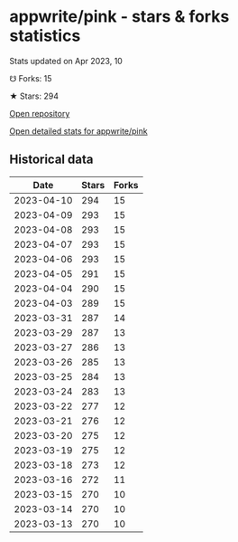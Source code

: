 # appwrite/pink - stars & forks statistics

Stats updated on Apr 2023, 10

☋ Forks: 15

★ Stars: 294

[Open repository](https://github.com/appwrite/pink)

[Open detailed stats for appwrite/pink](https://reviewgithub.com/rep/appwrite/pink)

## Historical data
| Date | Stars | Forks |
|------|-------|-------|
| 2023-04-10 | 294 | 15 | 
| 2023-04-09 | 293 | 15 | 
| 2023-04-08 | 293 | 15 | 
| 2023-04-07 | 293 | 15 | 
| 2023-04-06 | 293 | 15 | 
| 2023-04-05 | 291 | 15 | 
| 2023-04-04 | 290 | 15 | 
| 2023-04-03 | 289 | 15 | 
| 2023-03-31 | 287 | 14 | 
| 2023-03-29 | 287 | 13 | 
| 2023-03-27 | 286 | 13 | 
| 2023-03-26 | 285 | 13 | 
| 2023-03-25 | 284 | 13 | 
| 2023-03-24 | 283 | 13 | 
| 2023-03-22 | 277 | 12 | 
| 2023-03-21 | 276 | 12 | 
| 2023-03-20 | 275 | 12 | 
| 2023-03-19 | 275 | 12 | 
| 2023-03-18 | 273 | 12 | 
| 2023-03-16 | 272 | 11 | 
| 2023-03-15 | 270 | 10 | 
| 2023-03-14 | 270 | 10 | 
| 2023-03-13 | 270 | 10 | 

